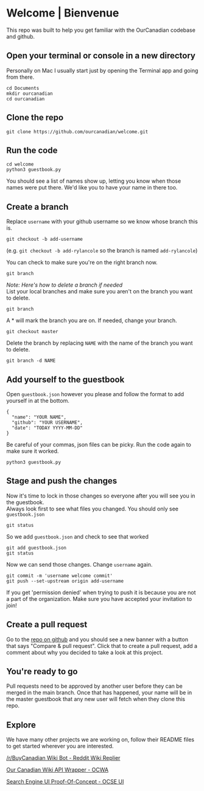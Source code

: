 # Welcome | Bienvenue

This repo was built to help you get familiar with the OurCanadian codebase and github.

## Open your terminal or console in a new directory
Personally on Mac I usually start just by opening the Terminal app and going from there.
```
cd Documents
mkdir ourcanadian
cd ourcanadian
```

## Clone the repo
```
git clone https://github.com/ourcanadian/welcome.git
```

## Run the code
```
cd welcome
python3 guestbook.py
```
You should see a list of names show up, letting you know when those names were put there. We'd like you to have your name in there too.


## Create a branch
Replace `username` with your github username so we know whose branch this is.
```
git checkout -b add-username
```
(e.g. `git checkout -b add-rylancole` so the branch is named `add-rylancole`)

You can check to make sure you're on the right branch now.
```
git branch
```

_Note: Here's how to delete a branch if needed_      
List your local branches and make sure you aren't on the branch you want to delete.
```
git branch
```
A * will mark the branch you are on. If needed, change your branch.
```
git checkout master
```
Delete the branch by replacing `NAME` with the name of the branch you want to delete.
```
git branch -d NAME
```

## Add yourself to the guestbook
Open `guestbook.json` however you please and follow the format to add yourself in at the bottom.
```
{
  "name": "YOUR NAME",
  "github": "YOUR USERNAME",
  "date": "TODAY YYYY-MM-DD"
}
```
Be careful of your commas, json files can be picky. Run the code again to make sure it worked.
```
python3 guestbook.py
```

## Stage and push the changes
Now it's time to lock in those changes so everyone after you will see you in the guestbook.  
Always look first to see what files you changed. You should only see `guestbook.json`
```
git status
```
So we add `guestbook.json` and check to see that worked
```
git add guestbook.json
git status
```
Now we can send those changes. Change `username` again.
```
git commit -m 'username welcome commit'
git push --set-upstream origin add-username
```
If you get 'permission denied' when trying to push it is because you are not a part of the organization. Make sure you have accepted your invitation to join!

## Create a pull request
Go to the [repo on github](https://github.com/ourcanadian/welcome) and you should see a new banner with a button that says "Compare & pull request". Click that to create a pull request, add a comment about why you decided to take a look at this project.

## You're ready to go
Pull requests need to be approved by another user before they can be merged in the main branch. Once that has happened, your name will be in the master guestbook that any new user will fetch when they clone this repo.

## Explore
We have many other projects we are working on, follow their README files to get started wherever you are interested.

[/r/BuyCanadian Wiki Bot - Reddit Wiki Replier](https://github.com/ourcanadian/wiki-replier)

[Our Canadian Wiki API Wrapper - OCWA](https://github.com/ourcanadian/ocwa-wrapper)

[Search Engine UI Proof-Of-Concept - OCSE UI](https://github.com/ourcanadian/ocse-ui-poc)


